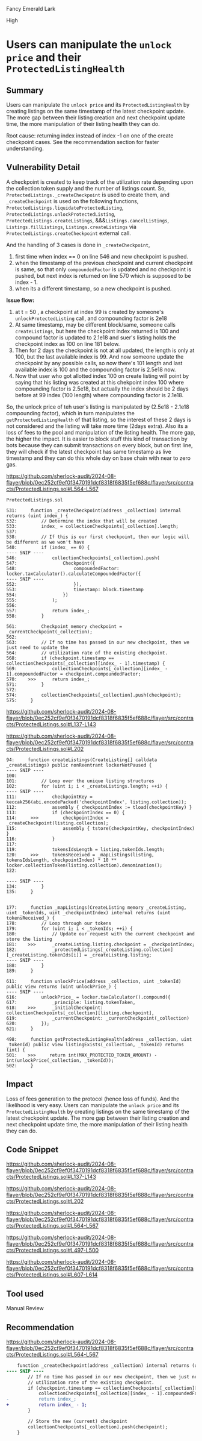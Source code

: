 Fancy Emerald Lark

High

# Users can manipulate the `unlock price` and their `ProtectedListingHealth`

## Summary
Users can manipulate the `unlock price` and its `ProtectedListingHealth` by creating listings on the same timestamp of the latest checkpoint update. The more gap between their listing creation and next checkpoint update time, the more manipulation of their listing health they can do.

Root cause: returning index instead of index -1 on one of the create checkpoint cases.
See the recommendation section for faster understanding.

## Vulnerability Detail
A checkpoint is created to keep track of the utilization rate depending upon the collection token supply and the number of listings count. So, `ProtectedListings._createCheckpoint` is used to create them, and `_createCheckpoint` is used on the following functions, `ProtectedListings.liquidateProtectedListing`, `ProtectedListings.unlockProtectedListing`, `ProtectedListings.createListings`,  &&&`Listings.cancelListings`, `Listings.fillListings`, `Listings.createListings` via `ProtectedListings.createCheckpoint` external call.

And the handling of 3 cases is done in `_createCheckpoint`, 
 1. first time when index == 0 on line 546 and new checkpoint is pushed.
 2. when the timestamp of the previous checkpoint and current checkpoint is same, so that only `compoundedFactor` is updated and no checkpoint is pushed, but next index is returned on line 570 which is supposed to be index - 1.
 3. when its a different timestamp, so a new checkpoint is pushed.


**Issue flow:**
1. at t = 50 , a checkpoint at index 99 is created by someone's `unlockProtectedListing` call, and compounding factor is 2e18
2. At same timestamp, may be different block/same, someone calls `createListings`, but here the checkpoint index returned is 100 and compound factor is updated to 2.1e18 and suer's listing holds the checkpoint index as 100 on line 181 below.
3. Then for 2 days the checkpoint is not at all updated, the length is only at 100, but the last available index is 99. And now someone update the checkpoint by any possible calls, so now there's 101 length and last available index is 100 and the compounding factor is 2.5e18 now.
4. Now that user who got allotted index 100 on create listing will point by saying that his listing was created at this chekpoint index 100  where compounding factor is 2.5e18, but actually the index should be 2 days before at 99 index (100 length) where compounding factor is 2.1e18.

So, the unlock price of teh user's listing is manipulated by (2.5e18 - 2.1e18 compounding factor), which in turn manipulates the `getProtectedListingHealth` of that listing, so the interest of these 2 days is not considered and the listing will take more time (2days extra). Also its a loss of fees to the pool and manipulation of the listing health. The more gap, the higher the impact. It is easier to block stuff this kind of transaction by bots because they can submit transactions on every block, but on first line, they will check if the latest checkpoint has same timestamp as live timestamp and they can do this whole day on base chain with near to zero gas.

https://github.com/sherlock-audit/2024-08-flayer/blob/0ec252cf9ef0f3470191dcf8318f6835f5ef688c/flayer/src/contracts/ProtectedListings.sol#L564-L567

```solidity
ProtectedListings.sol

531:     function _createCheckpoint(address _collection) internal returns (uint index_) {
532:         // Determine the index that will be created
533:         index_ = collectionCheckpoints[_collection].length;
537: 
538:         // If this is our first checkpoint, then our logic will be different as we won't have
540:         if (index_ == 0) {
---- SNIP ----
546:             collectionCheckpoints[_collection].push(
547:                 Checkpoint({
548:                     compoundedFactor: locker.taxCalculator().calculateCompoundedFactor({
---- SNIP ----
552:                     }),
553:                     timestamp: block.timestamp
554:                 })
555:             );
556: 
557:             return index_;
558:         }

561:         Checkpoint memory checkpoint = _currentCheckpoint(_collection);
562: 
563:         // If no time has passed in our new checkpoint, then we just need to update the
564:         // utilization rate of the existing checkpoint. 
568:         if (checkpoint.timestamp == collectionCheckpoints[_collection][index_ - 1].timestamp) {
569:             collectionCheckpoints[_collection][index_ - 1].compoundedFactor = checkpoint.compoundedFactor;
570:    >>>      return index_;
571:         }
572: 
574:         collectionCheckpoints[_collection].push(checkpoint);
575:     }

```
https://github.com/sherlock-audit/2024-08-flayer/blob/0ec252cf9ef0f3470191dcf8318f6835f5ef688c/flayer/src/contracts/ProtectedListings.sol#L137-L143

https://github.com/sherlock-audit/2024-08-flayer/blob/0ec252cf9ef0f3470191dcf8318f6835f5ef688c/flayer/src/contracts/ProtectedListings.sol#L202

```solidity
94:     function createListings(CreateListing[] calldata _createListings) public nonReentrant lockerNotPaused {
---- SNIP ----
100: 
101:         // Loop over the unique listing structures
102:         for (uint i; i < _createListings.length; ++i) {
---- SNIP ----
111:             checkpointKey = keccak256(abi.encodePacked('checkpointIndex', listing.collection));
112:             assembly { checkpointIndex := tload(checkpointKey) }
113:             if (checkpointIndex == 0) {
114:     >>>         checkpointIndex = _createCheckpoint(listing.collection);
115:                 assembly { tstore(checkpointKey, checkpointIndex) }
116:             }
117: 
119:             tokensIdsLength = listing.tokenIds.length;
120:     >>>     tokensReceived = _mapListings(listing, tokensIdsLength, checkpointIndex) * 10 ** locker.collectionToken(listing.collection).denomination();
122: 

---- SNIP ----
134:         }
135:     }


177:     function _mapListings(CreateListing memory _createListing, uint _tokenIds, uint _checkpointIndex) internal returns (uint tokensReceived_) {
178:         // Loop through our tokens
179:         for (uint i; i < _tokenIds; ++i) {
180:             // Update our request with the current checkpoint and store the listing
181:    >>>      _createListing.listing.checkpoint = _checkpointIndex;
182:             _protectedListings[_createListing.collection][_createListing.tokenIds[i]] = _createListing.listing;
---- SNIP ----
188:         }
189:     }

611:     function unlockPrice(address _collection, uint _tokenId) public view returns (uint unlockPrice_) {
---- SNIP ----
616:         unlockPrice_ = locker.taxCalculator().compound({
617:             _principle: listing.tokenTaken,
618:    >>>      _initialCheckpoint: collectionCheckpoints[_collection][listing.checkpoint],
619:             _currentCheckpoint: _currentCheckpoint(_collection)
620:         });
621:     }

498:     function getProtectedListingHealth(address _collection, uint _tokenId) public view listingExists(_collection, _tokenId) returns (int) {
501:    >>>     return int(MAX_PROTECTED_TOKEN_AMOUNT) - int(unlockPrice(_collection, _tokenId));
502:     }

```

## Impact
Loss of fees generation to the protocol (hence loss of funds). And the likelihood is very easy.
Users can manipulate the `unlock price` and its `ProtectedListingHealth` by creating listings on the same timestamp of the latest checkpoint update. The more gap between their listing creation and next checkpoint update time, the more manipulation of their listing health they can do.

## Code Snippet
https://github.com/sherlock-audit/2024-08-flayer/blob/0ec252cf9ef0f3470191dcf8318f6835f5ef688c/flayer/src/contracts/ProtectedListings.sol#L137-L143

https://github.com/sherlock-audit/2024-08-flayer/blob/0ec252cf9ef0f3470191dcf8318f6835f5ef688c/flayer/src/contracts/ProtectedListings.sol#L202

https://github.com/sherlock-audit/2024-08-flayer/blob/0ec252cf9ef0f3470191dcf8318f6835f5ef688c/flayer/src/contracts/ProtectedListings.sol#L564-L567

https://github.com/sherlock-audit/2024-08-flayer/blob/0ec252cf9ef0f3470191dcf8318f6835f5ef688c/flayer/src/contracts/ProtectedListings.sol#L497-L500

https://github.com/sherlock-audit/2024-08-flayer/blob/0ec252cf9ef0f3470191dcf8318f6835f5ef688c/flayer/src/contracts/ProtectedListings.sol#L607-L614

## Tool used

Manual Review
## Recommendation
https://github.com/sherlock-audit/2024-08-flayer/blob/0ec252cf9ef0f3470191dcf8318f6835f5ef688c/flayer/src/contracts/ProtectedListings.sol#L564-L567

```diff
    function _createCheckpoint(address _collection) internal returns (uint index_) {
---- SNIP ----
        // If no time has passed in our new checkpoint, then we just need to update the
        // utilization rate of the existing checkpoint. 
        if (checkpoint.timestamp == collectionCheckpoints[_collection][index_ - 1].timestamp) {
            collectionCheckpoints[_collection][index_ - 1].compoundedFactor = checkpoint.compoundedFactor;
-           return index_;
+           return index_ - 1;
        }

        // Store the new (current) checkpoint
        collectionCheckpoints[_collection].push(checkpoint);
    }
```